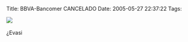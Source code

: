Title: BBVA-Bancomer CANCELADO
Date: 2005-05-27 22:37:22
Tags: 

<a href="http://www.abc.es/abc/pg050527/prensa/noticias/Internacional/Iberoamerica/200505/27/NAC-INT-049.asp" target="_blank"><img border="0" src="http://www.damog.net/files/misc/bbva.jpg"/></a><br/><br/>¿Evasi